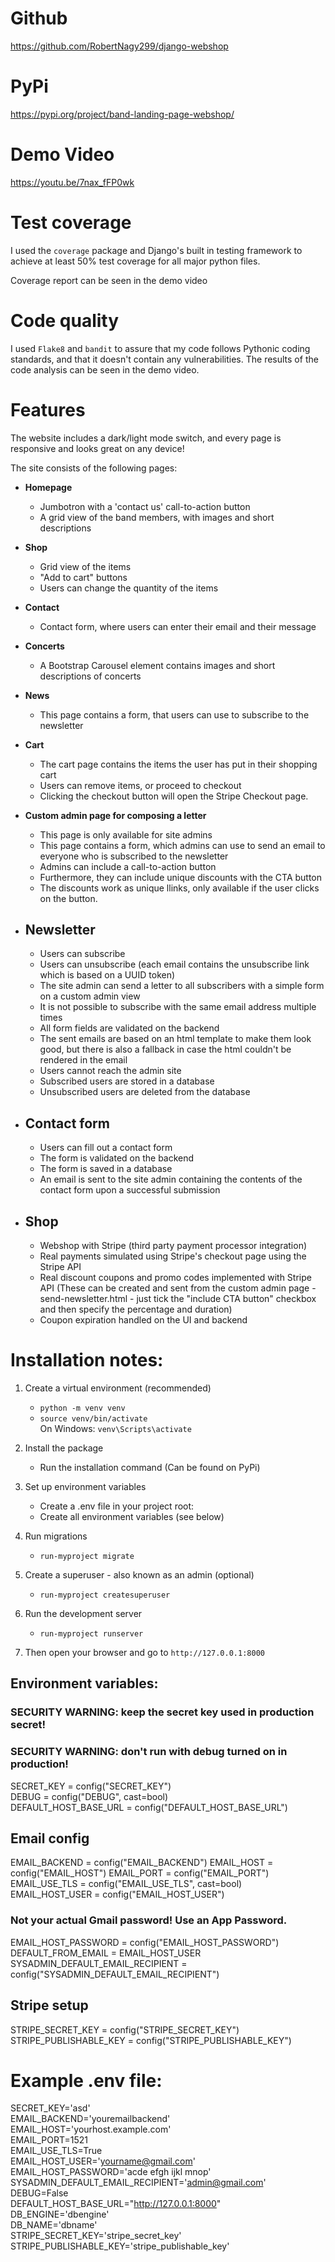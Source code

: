 # Github
https://github.com/RobertNagy299/django-webshop

# PyPi

https://pypi.org/project/band-landing-page-webshop/

# Demo Video

https://youtu.be/7nax_fFP0wk


# Test coverage
I used the `coverage` package and Django's built in testing framework to
achieve at least 50% test coverage for all major python files.

Coverage report can be seen in the demo video 

# Code quality

I used `Flake8` and `bandit` to assure that my code follows Pythonic coding standards, and that it doesn't contain any vulnerabilities.
The results of the code analysis can be seen in the demo video.

# Features
The website includes a dark/light mode switch, and every page is responsive and looks great on any device!

The site consists of the following pages: 
- <b>Homepage</b>
  - Jumbotron with a 'contact us' call-to-action button
  - A grid view of the band members, with images and short descriptions
- <b>Shop</b>
  - Grid view of the items
  - "Add to cart" buttons
  - Users can change the quantity of the items
- <b>Contact</b>
  - Contact form, where users can enter their email and their message
- <b>Concerts</b>
  - A Bootstrap Carousel element contains images and short descriptions of concerts
- <b>News</b>
  - This page contains a form, that users can use to subscribe to the newsletter
- <b>Cart</b>
  - The cart page contains the items the user has put in their shopping cart
  - Users can remove items, or proceed to checkout
  - Clicking the checkout button will open the Stripe Checkout page.

- <b>Custom admin page for composing a letter</b>
  - This page is only available for site admins
  - This page contains a form, which admins can use to send an email to everyone who is subscribed to the newsletter
  - Admins can include a call-to-action button
  - Furthermore, they can include unique discounts with the CTA button
  - The discounts work as unique llinks, only available if the user clicks on the button.
- ## Newsletter
  - Users can subscribe
  - Users can unsubscribe (each email contains the unsubscribe link which is based on a UUID token)
  - The site admin can send a letter to all subscribers with a simple form on a custom admin view
  - It is not possible to subscribe with the same email address multiple times
  - All form fields are validated on the backend
  - The sent emails are based on an html template to make them look good, but there is also a fallback in case the html couldn't be rendered in the email
  - Users cannot reach the admin site
  - Subscribed users are stored in a database
  - Unsubscribed users are deleted from the database
- ## Contact form
  - Users can fill out a contact form
  - The form is validated on the backend
  - The form is saved in a database
  - An email is sent to the site admin containing the contents of the contact form upon a successful submission
- ## Shop
  - Webshop with Stripe (third party payment processor integration)
  - Real payments simulated using Stripe's checkout page using the Stripe API
  - Real discount coupons and promo codes implemented with Stripe API (These can be
  created and sent from the custom admin page - send-newsletter.html - just tick the "include CTA button" checkbox
  and then specify the percentage and duration)
  - Coupon expiration handled on the UI and backend
  
# Installation notes:
1. Create a virtual environment (recommended)

    - `python -m venv venv`<br>
    - `source venv/bin/activate`<br>
    On Windows: `venv\Scripts\activate`<br>

2. Install the package
    - Run the installation command (Can be found on PyPi)<br>

3. Set up environment variables

    - Create a .env file in your project root:
    - Create all environment variables (see below)

4. Run migrations

    - `run-myproject migrate`

5. Create a superuser - also known as an admin (optional)

    - `run-myproject createsuperuser`

6. Run the development server

    - `run-myproject runserver`

7. Then open your browser and go to `http://127.0.0.1:8000`

## Environment variables:
### SECURITY WARNING: keep the secret key used in production secret!
### SECURITY WARNING: don't run with debug turned on in production!
SECRET_KEY = config("SECRET_KEY")    
DEBUG = config("DEBUG", cast=bool)  
DEFAULT_HOST_BASE_URL = config("DEFAULT_HOST_BASE_URL")  

## Email config
EMAIL_BACKEND = config("EMAIL_BACKEND")
EMAIL_HOST = config("EMAIL_HOST")
EMAIL_PORT = config("EMAIL_PORT")
EMAIL_USE_TLS = config("EMAIL_USE_TLS", cast=bool)
EMAIL_HOST_USER = config("EMAIL_HOST_USER")

### Not your actual Gmail password! Use an App Password.
EMAIL_HOST_PASSWORD = config("EMAIL_HOST_PASSWORD")  
DEFAULT_FROM_EMAIL = EMAIL_HOST_USER  
SYSADMIN_DEFAULT_EMAIL_RECIPIENT = config("SYSADMIN_DEFAULT_EMAIL_RECIPIENT")  

## Stripe setup

STRIPE_SECRET_KEY = config("STRIPE_SECRET_KEY")  
STRIPE_PUBLISHABLE_KEY = config("STRIPE_PUBLISHABLE_KEY")  

# Example .env file:

SECRET_KEY='asd'  
EMAIL_BACKEND='youremailbackend'  
EMAIL_HOST='yourhost.example.com'  
EMAIL_PORT=1521  
EMAIL_USE_TLS=True  
EMAIL_HOST_USER='yourname@gmail.com'  
EMAIL_HOST_PASSWORD='acde efgh ijkl mnop'  
SYSADMIN_DEFAULT_EMAIL_RECIPIENT='admin@gmail.com'  
DEBUG=False  
DEFAULT_HOST_BASE_URL="http://127.0.0.1:8000"  
DB_ENGINE='dbengine'  
DB_NAME='dbname'  
STRIPE_SECRET_KEY='stripe_secret_key'  
STRIPE_PUBLISHABLE_KEY='stripe_publishable_key'  
